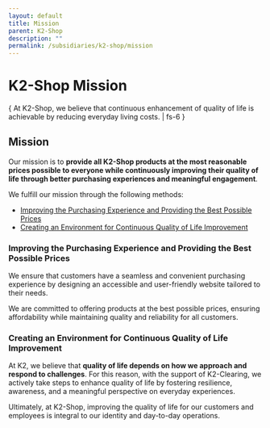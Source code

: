 ```yaml
---
layout: default
title: Mission
parent: K2-Shop
description: ""
permalink: /subsidiaries/k2-shop/mission
---
```


# K2-Shop Mission
{ At K2-Shop, we believe that continuous enhancement of quality of life is achievable by reducing everyday living costs. | fs-6 }

## Mission
Our mission is to **provide all K2-Shop products at the most reasonable prices possible to everyone while continuously improving their quality of life through better purchasing experiences and meaningful engagement**.

We fulfill our mission through the following methods:

- [Improving the Purchasing Experience and Providing the Best Possible Prices](#improving-the-purchasing-experience-and-providing-the-best-possible-prices)
- [Creating an Environment for Continuous Quality of Life Improvement](#creating-an-environment-for-continuous-quality-of-life-improvement)

### Improving the Purchasing Experience and Providing the Best Possible Prices
We ensure that customers have a seamless and convenient purchasing experience by designing an accessible and user-friendly website tailored to their needs.

We are committed to offering products at the best possible prices, ensuring affordability while maintaining quality and reliability for all customers.

### Creating an Environment for Continuous Quality of Life Improvement
At K2, we believe that **quality of life depends on how we approach and respond to challenges**. For this reason, with the support of K2-Clearing, we actively take steps to enhance quality of life by fostering resilience, awareness, and a meaningful perspective on everyday experiences.

Ultimately, at K2-Shop, improving the quality of life for our customers and employees is integral to our identity and day-to-day operations.

